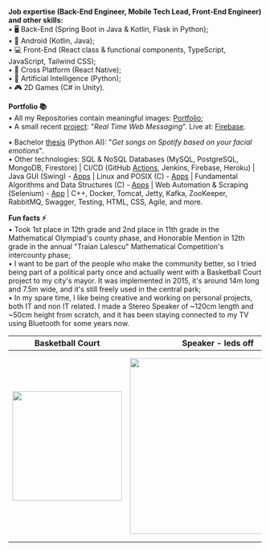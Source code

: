 **Job expertise (Back-End Engineer, Mobile Tech Lead, Front-End Engineer) and other skills:**  
• 🖥️ Back-End (Spring Boot in Java & Kotlin, Flask in Python);  
• 📱 Android (Kotlin, Java);  
• 💻 Front-End (React class & functional components, TypeScript, JavaScript, Tailwind CSS);  
• 🔁 Cross Platform (React Native);  
• 🤖 Artificial Intelligence (Python);  
• 🎮 2D Games (C# in Unity).  

**Portfolio 📚**  
• All my Repositories contain meaningful images: [Portfolio](https://github.com/DanutGavrus?tab=repositories);  
• A small recent [project](https://github.com/DanutGavrus/Real-Time-Web-Messaging-using-React-TS-Firebase-and-Tailwind-CSS): "_Real Time Web Messaging_". Live at: [Firebase](https://live-chat-bde08.firebaseapp.com).    

• Bachelor [thesis](https://github.com/DanutGavrus/Get-songs-on-Spotify-based-on-your-facial-emotions) (Python AI): "_Get songs on Spotify based on your facial emotions_".  
• Other technologies: SQL & NoSQL Databases (MySQL, PostgreSQL, MongoDB, Firestore) | CI/CD (GitHub [Actions](https://github.com/DanutGavrus/Real-Time-Web-Messaging-using-React-TS-Firebase-and-Tailwind-CSS/actions), Jenkins, Firebase, Heroku) | Java GUI (Swing) - [Apps](https://github.com/DanutGavrus/5-Java-apps-with-GUIs) | Linux and POSIX (C) - [Apps](https://github.com/DanutGavrus/3-C-apps-about-POSIX) | Fundamental Algorithms and Data Structures (C) - [Apps](https://github.com/DanutGavrus/9-C-apps-about-Fundamental-Algorithms-and-Data-Structures) | Web Automation & Scraping (Selenium) - [App](https://github.com/DanutGavrus/Web-Scraping-using-Selenium-in-Python) | C++, Docker, Tomcat, Jetty, Kafka, ZooKeeper, RabbitMQ, Swagger, Testing, HTML, CSS, Agile, and more.  

**Fun facts ⚡**  
• Took 1st place in 12th grade and 2nd place in 11th grade in the Mathematical Olympiad's county phase, and Honorable Mention in 12th grade in the annual "Traian Lalescu" Mathematical Competition's intercounty phase;  
• I want to be part of the people who make the community better, so I tried being part of a political party once and actually went with a Basketball Court project to my city's mayor. It was implemented in 2015, it's around 14m long and 7.5m wide, and it's still freely used in the central park;  
• In my spare time, I like being creative and working on personal projects, both IT and non IT related. I made a Stereo Speaker of ~120cm length and ~50cm height from scratch, and it has been staying connected to my TV using Bluetooth for some years now.

| Basketball Court | Speaker - leds off  | Speaker - leds on |
| ------------- | ------------- | ------------- |
| <img src="https://user-images.githubusercontent.com/56603839/226368235-6684955b-5061-42e8-b874-36802d75b767.png" width="218"> | <img src="https://user-images.githubusercontent.com/56603839/226370733-23297580-88c2-4f1d-af85-b24763c24828.png" width="350"> | <img src="https://user-images.githubusercontent.com/56603839/226368358-58c7da4f-cc46-4b55-8581-64f12878c730.png" width="375">
